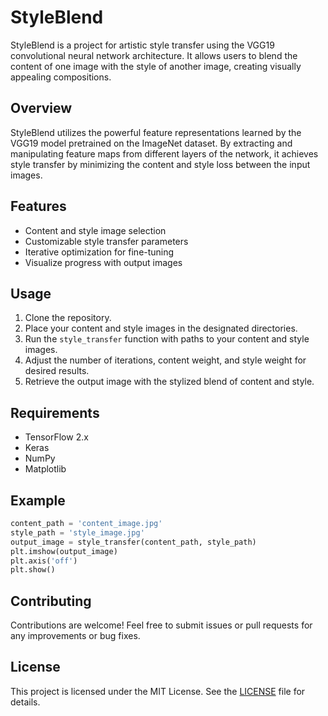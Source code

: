 # StyleBlend

StyleBlend is a project for artistic style transfer using the VGG19 convolutional neural network architecture. It allows users to blend the content of one image with the style of another image, creating visually appealing compositions.

## Overview

StyleBlend utilizes the powerful feature representations learned by the VGG19 model pretrained on the ImageNet dataset. By extracting and manipulating feature maps from different layers of the network, it achieves style transfer by minimizing the content and style loss between the input images.

## Features

- Content and style image selection
- Customizable style transfer parameters
- Iterative optimization for fine-tuning
- Visualize progress with output images

## Usage

1. Clone the repository.
2. Place your content and style images in the designated directories.
3. Run the `style_transfer` function with paths to your content and style images.
4. Adjust the number of iterations, content weight, and style weight for desired results.
5. Retrieve the output image with the stylized blend of content and style.

## Requirements

- TensorFlow 2.x
- Keras
- NumPy
- Matplotlib

## Example

```python
content_path = 'content_image.jpg'
style_path = 'style_image.jpg'
output_image = style_transfer(content_path, style_path)
plt.imshow(output_image)
plt.axis('off')
plt.show()
```

## Contributing

Contributions are welcome! Feel free to submit issues or pull requests for any improvements or bug fixes.

## License

This project is licensed under the MIT License. See the [LICENSE](LICENSE) file for details.